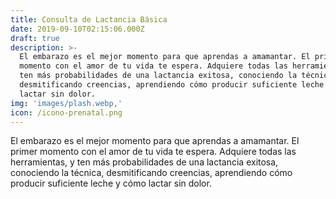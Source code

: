 ```yaml
---
title: Consulta de Lactancia Básica
date: 2019-09-10T02:15:06.000Z
draft: true
description: >-
  El embarazo es el mejor momento para que aprendas a amamantar. El primer
  momento con el amor de tu vida te espera. Adquiere todas las herramientas, y
  ten más probabilidades de una lactancia exitosa, conociendo la técnica,
  desmitificando creencias, aprendiendo cómo producir suficiente leche y cómo
  lactar sin dolor.
img: 'images/plash.webp,'
icon: /icono-prenatal.png
---
```


El embarazo es el mejor momento para que aprendas a amamantar. El primer momento con el amor de tu vida te espera. Adquiere todas las herramientas, y ten más probabilidades de una lactancia exitosa, conociendo la técnica, desmitificando creencias, aprendiendo cómo producir suficiente leche y cómo lactar sin dolor.